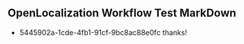 ## OpenLocalization Workflow Test MarkDown
* 5445902a-1cde-4fb1-91cf-9bc8ac88e0fc thanks!

<!--HONumber=Aug16_HO5-->


